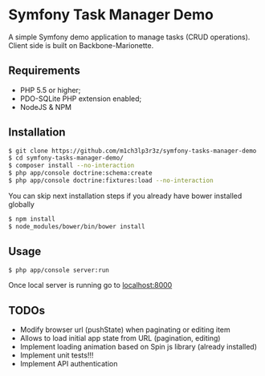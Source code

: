 Symfony Task Manager Demo
=========================

A simple Symfony demo application to manage tasks (CRUD operations). Client side is built on Backbone-Marionette.


Requirements
------------

  * PHP 5.5 or higher;
  * PDO-SQLite PHP extension enabled;
  * NodeJS & NPM

Installation
------------

```bash
$ git clone https://github.com/m1ch3lp3r3z/symfony-tasks-manager-demo
$ cd symfony-tasks-manager-demo/
$ composer install --no-interaction
$ php app/console doctrine:schema:create
$ php app/console doctrine:fixtures:load --no-interaction
```

You can skip next installation steps if you already have bower installed globally
```bash
$ npm install
$ node_modules/bower/bin/bower install
```

Usage
-----

```bash
$ php app/console server:run
```

Once local server is running go to [localhost:8000](http://localhost:8000/)

TODOs
-----

  * Modify browser url (pushState) when paginating or editing item
  * Allows to load initial app state from URL (pagination, editing)
  * Implement loading animation based on Spin js library (already installed)
  * Implement unit tests!!!
  * Implement API authentication

